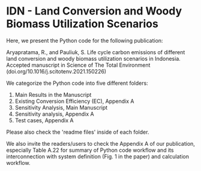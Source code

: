 # IDN - Land Conversion and Woody Biomass Utilization Scenarios

Here, we present the Python code for the following publication:

Aryapratama, R., and Pauliuk, S. Life cycle carbon emissions of different land conversion and woody biomass utilization scenarios in Indonesia. Accepted manuscript in Science of The Total Environment (doi.org/10.1016/j.scitotenv.2021.150226)

We categorize the Python code into five different folders:
1. Main Results in the Manuscript
2. Existing Conversion Efficiency (EC), Appendix A
3. Sensitivity Analysis, Main Manuscript
4. Sensitivity analysis, Appendix A
5. Test cases, Appendix A

Please also check the 'readme files' inside of each folder.

We also invite the readers/users to check the Appendix A of our publication, especially Table A.22 for summary of Python code workflow and its interconnection with system definition (Fig. 1 in the paper) and calculation workflow. 


